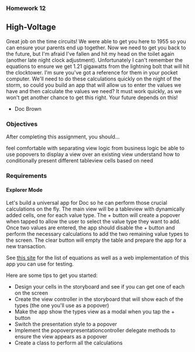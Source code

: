 ### Homework 12

## High-Voltage

Great job on the time circuits! We were able to get you here to 1955 so you can ensure your parents end up together. Now we need to get you back to the future, but I'm afraid I've fallen and hit my head on the toilet again (another late night clock adjustment). Unfortunately I can't remember the equations to ensure we get 1.21 gigawatts from the lightning bolt that will hit the clocktower. I'm sure you've got a reference for them in your pocket computer. We'll need to do these calculations quickly on the night of the storm, so could you build an app that will allow us to enter the values we have and then calculate the values we need? It must work quickly, as we won't get another chance to get this right. Your future depends on this!

- Doc Brown

### Objectives
After completing this assignment, you should...

feel comfortable with separating view logic from business logic
be able to use popovers to display a view over an existing view
understand how to conditionally present different tableview cells based on need

### Requirements
#### Explorer Mode

Let's build a universal app for Doc so he can perform those crucial calculations on the fly. The main view will be a tableview with dynamically added cells, one for each value type. The + button will create a popover when tapped to allow the user to select the value type they want to add. Once two values are entered, the app should disable the + button and perform the necessary calculations to add the two remaining value types to the screen. The clear button will empty the table and prepare the app for a new transaction.

See [this site](http://www.rapidtables.com/calc/electric/watt-volt-amp-calculator.htm) for the list of equations as well as a web implementation of this app you can use for testing.

Here are some tips to get you started:

* Design your cells in the storyboard and see if you can get one of each on the screen
* Create the view controller in the storyboard that will show each of the types (the one you'll use as a popover)
* Make the app show the types view as a modal when you tap the + button
* Switch the presentation style to a popover
* Implement the popoverpresentationcontroller delegate methods to ensure the view appears as a popover
* Create a class to perform all the calculations